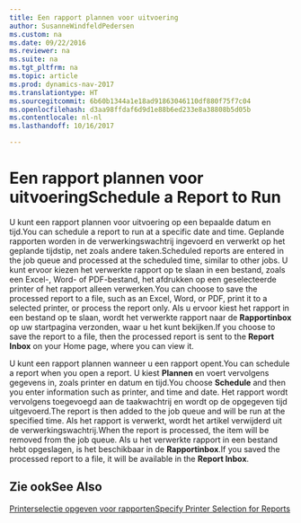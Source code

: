 ```yaml
---
title: Een rapport plannen voor uitvoering
author: SusanneWindfeldPedersen
ms.custom: na
ms.date: 09/22/2016
ms.reviewer: na
ms.suite: na
ms.tgt_pltfrm: na
ms.topic: article
ms.prod: dynamics-nav-2017
ms.translationtype: HT
ms.sourcegitcommit: 6b60b1344a1e18ad91863046110df880f75f7c04
ms.openlocfilehash: d3aa98ffdaf6d9d1e88b6ed233e8a38808b5d05b
ms.contentlocale: nl-nl
ms.lasthandoff: 10/16/2017

---
```

    
# <a name="schedule-a-report-to-run"></a><span data-ttu-id="ea32f-102">Een rapport plannen voor uitvoering</span><span class="sxs-lookup"><span data-stu-id="ea32f-102">Schedule a Report to Run</span></span>
<span data-ttu-id="ea32f-103">U kunt een rapport plannen voor uitvoering op een bepaalde datum en tijd.</span><span class="sxs-lookup"><span data-stu-id="ea32f-103">You can schedule a report to run at a specific date and time.</span></span> <span data-ttu-id="ea32f-104">Geplande rapporten worden in de verwerkingswachtrij ingevoerd en verwerkt op het geplande tijdstip, net zoals andere taken.</span><span class="sxs-lookup"><span data-stu-id="ea32f-104">Scheduled reports are entered in the job queue and processed at the scheduled time, similar to other jobs.</span></span> <span data-ttu-id="ea32f-105">U kunt ervoor kiezen het verwerkte rapport op te slaan in een bestand, zoals een Excel-, Word- of PDF-bestand, het afdrukken op een geselecteerde printer of het rapport alleen verwerken.</span><span class="sxs-lookup"><span data-stu-id="ea32f-105">You can choose to save the processed report to a file, such as an Excel, Word, or PDF, print it to a selected printer, or process the report only.</span></span> <span data-ttu-id="ea32f-106">Als u ervoor kiest het rapport in een bestand op te slaan, wordt het verwerkte rapport naar de **Rapportinbox** op uw startpagina verzonden, waar u het kunt bekijken.</span><span class="sxs-lookup"><span data-stu-id="ea32f-106">If you choose to save the report to a file, then the processed report is sent to the **Report Inbox** on your Home page, where you can view it.</span></span> 

<span data-ttu-id="ea32f-107">U kunt een rapport plannen wanneer u een rapport opent.</span><span class="sxs-lookup"><span data-stu-id="ea32f-107">You can schedule a report when you open a report.</span></span> <span data-ttu-id="ea32f-108">U kiest **Plannen** en voert vervolgens gegevens in, zoals printer en datum en tijd.</span><span class="sxs-lookup"><span data-stu-id="ea32f-108">You choose **Schedule** and then you enter information such as printer, and time and date.</span></span> <span data-ttu-id="ea32f-109">Het rapport wordt vervolgens toegevoegd aan de taakwachtrij en wordt op de opgegeven tijd uitgevoerd.</span><span class="sxs-lookup"><span data-stu-id="ea32f-109">The report is then added to the job queue and will be run at the specified time.</span></span> <span data-ttu-id="ea32f-110">Als het rapport is verwerkt, wordt het artikel verwijderd uit de verwerkingswachtrij.</span><span class="sxs-lookup"><span data-stu-id="ea32f-110">When the report is processed, the item will be removed from the job queue.</span></span> <span data-ttu-id="ea32f-111">Als u het verwerkte rapport in een bestand hebt opgeslagen, is het beschikbaar in de **Rapportinbox**.</span><span class="sxs-lookup"><span data-stu-id="ea32f-111">If you saved the processed report to a file, it will be available in the **Report Inbox**.</span></span>

## <a name="see-also"></a><span data-ttu-id="ea32f-112">Zie ook</span><span class="sxs-lookup"><span data-stu-id="ea32f-112">See Also</span></span>
[<span data-ttu-id="ea32f-113">Printerselectie opgeven voor rapporten</span><span class="sxs-lookup"><span data-stu-id="ea32f-113">Specify Printer Selection for Reports</span></span>](ui-specify-printer-selection-reports.md) 

 


